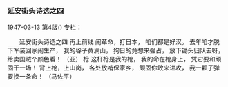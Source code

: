 ### 延安街头诗选之四

1947-03-13
第4版()
专栏：

　　延安街头诗选之四
    再上前线
    闹革命，打日本，
    咱们都是好汉。
    去年咱才脱下军装回家闹生产，
    我的谷子黄满山，
    狗日的竟想来强占，
    放下锄头归队去呀，
    给卖国贼个颜色看！
          （亚）
           枪
    这杆枪是我的枪，
    我的命在枪身上，
    凭它要和顽固干一场！
    背上枪，上山岗，
    各处放哨保家乡，
    顽固你敢来进攻，
    我一颗子弹要换一条命！
      （马佐平）
